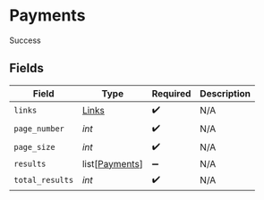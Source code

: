 # Payments

Success


## Fields

| Field                                             | Type                                              | Required                                          | Description                                       |
| ------------------------------------------------- | ------------------------------------------------- | ------------------------------------------------- | ------------------------------------------------- |
| `links`                                           | [Links](../../models/shared/links.md)             | :heavy_check_mark:                                | N/A                                               |
| `page_number`                                     | *int*                                             | :heavy_check_mark:                                | N/A                                               |
| `page_size`                                       | *int*                                             | :heavy_check_mark:                                | N/A                                               |
| `results`                                         | list[[Payments](../../models/shared/payments.md)] | :heavy_minus_sign:                                | N/A                                               |
| `total_results`                                   | *int*                                             | :heavy_check_mark:                                | N/A                                               |